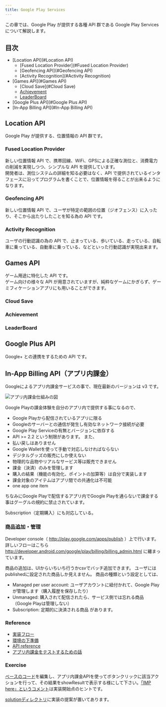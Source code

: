 ```yaml
---
title: Google Play Services
---
```

この章では、Google Play が提供する各種 API 群である Google Play Services について解説します。

## 目次

- [Location API](#Location API)
  - [Fused Location Provider](#Fused Location Provider)
  - [Geofencing API](#Geofencing API)
  - [Activity Recognition](#Activity Recognition)
- [Games API](#Games API)
  - [Cloud Save](#Cloud Save)
  - [Achievement](#Achievement)
  - [LeaderBoard](#LeaderBoard)
- [Google Plus API](#Google Plus API)
- [In-App Billing API](#In-App Billing API)

## Location API

Google Play が提供する、位置情報の API 群です。

### Fused Location Provider

新しい位置情報 API で、携帯回線、WiFi、GPSによる正確な測位と、消費電力の削減を実現しつつ、シンプルな API を提供しています。<br />
開発者は、測位システムの詳細を知る必要はなく、API で提供されているインタフェースに沿ってプログラムを書くことで、位置情報を得ることが出来るようになります。

### Geofencing API

新しい位置情報 API で、ユーザが特定の範囲の位置（ジオフェンス）に入ったり、そこから出たりしたことを知る為の API です。

### Activity Recognition

ユーザの行動認識の為の API で、止まっている、歩いている、走っている、自転車に乗っている、自動車に乗っている、などといった行動認識が実現出来ます。

## Games API

ゲーム用途に特化した API です。<br />
ゲーム向けの様々な API が用意されていますが、純粋なゲームにかぎらず、ゲーミフィケーションアプリにも用いることができます。

### Cloud Save

### Achievement

### LeaderBoard

## Google Plus API

Google+ との連携をするための API です。

## In-App Billing API（アプリ内課金）

Googleによるアプリ内課金サービスの事で、現在最新のバージョンは v3 です。

![アプリ内課金仕組みの図]({{site.baseurl}}/assets/03-07/Android_%E3%82%A2%E3%83%95%E3%82%9A%E3%83%AA%E5%86%85%E8%AA%B2%E9%87%91_%E6%A6%82%E8%A6%81.png)

Google Playの課金体験を自分のアプリ内で提供する事になるので、
* Google Playから配信されているアプリに限る
* Googleのサーバーとの通信が発生し有効なネットワーク接続が必要
* Google Play Serviceの有無とバージョンに依存する
 * API >= 2.2
という制限があります。
また、
* 払い戻しはありません
 * Google Walletを使って手動で対応しなければならない
* デジタルグッズの販売にしか使えない
 * 物理的な品物やリアルなサービス等は販売できません
* 課金（決済）のみを管理します
 * 購入の結果（機能の有効化、ポイントの加算等）は自分で実装します
* 課金対象のアイテムはアプリ間での共通化は不可能
 * one app one item

ちなみにGoogle Playで配信するアプリ内でGoogle Playを通らないで課金する事はグーグルの規約に禁止されています。

Subscription（定期購入）にも対応している。

### 商品追加・管理

Developer console（ http://play.google.com/apps/publish ）上で行います。
詳しいフローはこちら http://developer.android.com/google/play/billing/billing_admin.html に纏まっています。

商品の追加は、UIからいちいち行うかcsvでバッチ追加できます。
ユーザにはpublishedに設定された商品しか見えません。
商品の種類という設定としては、
* Managed per user account: ユーザアカウントに紐付かれて、Google Playが管理します（購入履歴を保存したり）
* Unmanaged: 購入されて配信されたら、サービス側では忘れる商品（Google Playは管理しない）
* Subscription: 定期的に決済される商品
があります。

### Reference

* [実装フロー](http://developer.android.com/google/play/billing/billing_integrate.html#billing-download)
 * [環境の下準備](http://developer.android.com/training/in-app-billing/preparing-iab-app.html)
* [API reference](http://developer.android.com/google/play/billing/billing_reference.html)
* [アプリ内課金をテストするための話](http://developer.android.com/google/play/billing/billing_testing.html)

### Exercise

[ベースのコード](https://github.com/mixi-inc/AndroidTraining/tree/master/projects/advanced/7th/MixiDummyInAppPurchase/statement)を編集し、アプリ内課金APIを使ってボタンクリックに該当アクションを行って、その結果をshowResultで表示する様にして下さい。[「IMP here」というコメント](https://github.com/mixi-inc/AndroidTraining/blob/master/projects/advanced/7th/MixiDummyInAppPurchase/statement/src/jp/mixi/training/inapppurchase/MainActivity.java#L43)は実装開始点のヒントです。

[solutionディレクトリ](https://github.com/mixi-inc/AndroidTraining/tree/master/projects/advanced/7th/MixiDummyInAppPurchase/solution)に実装の提案が置いてあります。
